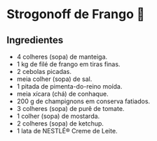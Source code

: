 # Strogonoff de Frango :chicken:

## Ingredientes

- 4 colheres (sopa) de manteiga.
- 1 kg de filé de frango em tiras finas.
- 2 cebolas picadas.
- meia colher (sopa) de sal.
- 1 pitada de pimenta-do-reino moída.
- meia xícara (chá) de conhaque.
- 200 g de champignons em conserva fatiados.
- 3 colheres (sopa) de purê de tomate.
- 1 colher (sopa) de mostarda.
- 2 colheres (sopa) de ketchup.
- 1 lata de NESTLÉ® Creme de Leite.

